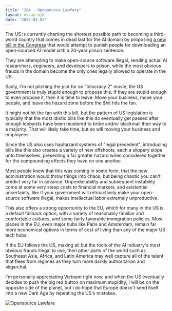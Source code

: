 ```yaml
---
title: "284 - Opensource Lawfare"
layout: essay.njk
date: "2025-02-02"
---
```


The US is currently charting the shortest possible path to becoming a third-world country that comes in dead last for the AI domain by proposing [a new bill in the Congress](https://www.congress.gov/bill/119th-congress/senate-bill/321/all-actions?s=3&r=1) that would attempt to punish people for downloading an open-sourced AI model with a 20-year prison sentence.

They are attempting to make open-source software illegal, sending actual AI researchers, engineers, and developers to prison, while the most obvious frauds in the domain become the only ones legally allowed to operate in the US.

Sadly, I'm not pitching the plot for an "Idiocracy 2" movie, the US government is truly stupid enough to propose this. If they are stupid enough to even propose it, then it is time to leave. Move your business, move your people, and leave the hazard zone before the $hit hits the fan.

It might not hit the fan with this bill, but the pattern of US legislation is typically that the most idiotic bills like this do eventually get passed after enough lobbyists have been mustered to bribe and/or blackmail their way to a majority. That will likely take time, but so will moving your business and employees.

Since the US also uses haphazard systems of "legal precedent", introducing bills like this also creates a variety of new offshoots, each a slippery slope unto themselves, presenting a far greater hazard when considered together for the compounding effects they have on one another.

Most people knew that this was coming in some form, that the new administration would throw things into chaos, but being chaotic you can't predict very far in advance. Unpredictability and subsequent instability come at some very steep costs to financial markets, and existential uncertainty, like if your government will retroactively make your open-source software illegal, makes intellectual labor extremely unproductive.

This also offers a strong opportunity to the EU, which for many in the US is a default fallback option, with a variety of reasonably familiar and comfortable cultures, and some fairly favorable immigration policies. Most places in the EU, even major hubs like Paris and Amsterdam, remain far more economical options in terms of cost of living than any of the major US tech hubs.

If the EU follows the US, making all but the tools of the AI industry's most obvious frauds illegal to use, then other parts of the world such as Southeast Asia, Africa, and Latin America may well capture all of the talent that flees from regimes as they turn more darkly authoritarian and oligarchal.

I'm personally appreciating Vietnam right now, and when the US eventually decides to push the big red button on maximum stupidity, I will be on the opposite side of the planet, but I do hope that Europe doesn't send itself into a new Dark Age by repeating the US's mistakes.

![Opensource Lawfare](https://media.licdn.com/dms/image/v2/D5622AQGN5M-uKkHS0A/feedshare-shrink_800/B56ZTFOAtvGQAg-/0/1738475573797?e=1741824000&v=beta&t=OT4sZ6fJZTRLs6iyk_yQMcHHRWoI2qtBIY4p1bwqLe4)